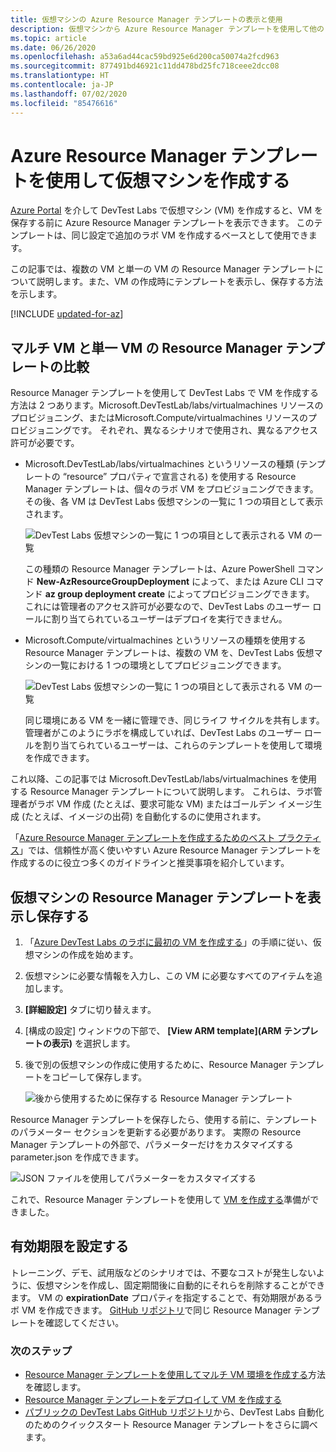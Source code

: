 ```yaml
---
title: 仮想マシンの Azure Resource Manager テンプレートの表示と使用
description: 仮想マシンから Azure Resource Manager テンプレートを使用して他の VM を作成する方法を説明します
ms.topic: article
ms.date: 06/26/2020
ms.openlocfilehash: a53a6ad44cac59bd925e6d200ca50074a2fcd963
ms.sourcegitcommit: 877491bd46921c11dd478bd25fc718ceee2dcc08
ms.translationtype: HT
ms.contentlocale: ja-JP
ms.lasthandoff: 07/02/2020
ms.locfileid: "85476616"
---
```

# <a name="create-virtual-machines-using-an-azure-resource-manager-template"></a>Azure Resource Manager テンプレートを使用して仮想マシンを作成する 

[Azure Portal](https://go.microsoft.com/fwlink/p/?LinkID=525040) を介して DevTest Labs で仮想マシン (VM) を作成すると、VM を保存する前に Azure Resource Manager テンプレートを表示できます。 このテンプレートは、同じ設定で追加のラボ VM を作成するベースとして使用できます。

この記事では、複数の VM と単一の VM の Resource Manager テンプレートについて説明します。また、VM の作成時にテンプレートを表示し、保存する方法を示します。

[!INCLUDE [updated-for-az](../../includes/updated-for-az.md)]

## <a name="multi-vm-vs-single-vm-resource-manager-templates"></a>マルチ VM と単一 VM の Resource Manager テンプレートの比較
Resource Manager テンプレートを使用して DevTest Labs で VM を作成する方法は 2 つあります。Microsoft.DevTestLab/labs/virtualmachines リソースのプロビジョニング、またはMicrosoft.Compute/virtualmachines リソースのプロビジョニングです。 それぞれ、異なるシナリオで使用され、異なるアクセス許可が必要です。

- Microsoft.DevTestLab/labs/virtualmachines というリソースの種類 (テンプレートの “resource” プロパティで宣言される) を使用する Resource Manager テンプレートは、個々のラボ VM をプロビジョニングできます。 その後、各 VM は DevTest Labs 仮想マシンの一覧に 1 つの項目として表示されます。

   ![DevTest Labs 仮想マシンの一覧に 1 つの項目として表示される VM の一覧](./media/devtest-lab-use-arm-template/devtestlab-lab-vm-single-item.png)

   この種類の Resource Manager テンプレートは、Azure PowerShell コマンド **New-AzResourceGroupDeployment** によって、または Azure CLI コマンド **az group deployment create** によってプロビジョニングできます。 これには管理者のアクセス許可が必要なので、DevTest Labs のユーザー ロールに割り当てられているユーザーはデプロイを実行できません。 

- Microsoft.Compute/virtualmachines というリソースの種類を使用する Resource Manager テンプレートは、複数の VM を、DevTest Labs 仮想マシンの一覧における 1 つの環境としてプロビジョニングできます。

   ![DevTest Labs 仮想マシンの一覧に 1 つの項目として表示される VM の一覧](./media/devtest-lab-use-arm-template/devtestlab-lab-vm-single-environment.png)

   同じ環境にある VM を一緒に管理でき、同じライフ サイクルを共有します。 管理者がこのようにラボを構成していれば、DevTest Labs のユーザー ロールを割り当てられているユーザーは、これらのテンプレートを使用して環境を作成できます。

これ以降、この記事では Microsoft.DevTestLab/labs/virtualmachines を使用する Resource Manager テンプレートについて説明します。 これらは、ラボ管理者がラボ VM 作成 (たとえば、要求可能な VM) またはゴールデン イメージ生成 (たとえば、イメージの出荷) を自動化するのに使用されます。

「[Azure Resource Manager テンプレートを作成するためのベスト プラクティス](https://docs.microsoft.com/azure/azure-resource-manager/resource-manager-template-best-practices)」では、信頼性が高く使いやすい Azure Resource Manager テンプレートを作成するのに役立つ多くのガイドラインと推奨事項を紹介しています。

## <a name="view-and-save-a-virtual-machines-resource-manager-template"></a>仮想マシンの Resource Manager テンプレートを表示し保存する
1. 「[Azure DevTest Labs のラボに最初の VM を作成する](tutorial-create-custom-lab.md#add-a-vm-to-the-lab)」の手順に従い、仮想マシンの作成を始めます。
1. 仮想マシンに必要な情報を入力し、この VM に必要なすべてのアイテムを追加します。
1. **[詳細設定]** タブに切り替えます。 
1. [構成の設定] ウィンドウの下部で、 **[View ARM template]\(ARM テンプレートの表示\)** を選択します。
1. 後で別の仮想マシンの作成に使用するために、Resource Manager テンプレートをコピーして保存します。

   ![後から使用するために保存する Resource Manager テンプレート](./media/devtest-lab-use-arm-template/devtestlab-lab-copy-rm-template.png)

Resource Manager テンプレートを保存したら、使用する前に、テンプレートのパラメーター セクションを更新する必要があります。 実際の Resource Manager テンプレートの外部で、パラメーターだけをカスタマイズする parameter.json を作成できます。 

![JSON ファイルを使用してパラメーターをカスタマイズする](./media/devtest-lab-use-arm-template/devtestlab-lab-custom-params.png)

これで、Resource Manager テンプレートを使用して [VM を作成する](devtest-lab-create-environment-from-arm.md)準備ができました。

## <a name="set-expiration-date"></a>有効期限を設定する
トレーニング、デモ、試用版などのシナリオでは、不要なコストが発生しないように、仮想マシンを作成し、固定期間後に自動的にそれらを削除することができます。 VM の **expirationDate** プロパティを指定することで、有効期限があるラボ VM を作成できます。 [GitHub リポジトリ](https://github.com/Azure/azure-devtestlab/tree/master/samples/DevTestLabs/QuickStartTemplates/101-dtl-create-vm-username-pwd-customimage-with-expiration)で同じ Resource Manager テンプレートを確認してください。



### <a name="next-steps"></a>次のステップ
* [Resource Manager テンプレートを使用してマルチ VM 環境を作成する](devtest-lab-create-environment-from-arm.md)方法を確認します。
* [Resource Manager テンプレートをデプロイして VM を作成する](devtest-lab-create-environment-from-arm.md#automate-deployment-of-environments)
* [パブリックの DevTest Labs GitHub リポジトリ](https://github.com/Azure/azure-quickstart-templates)から、DevTest Labs 自動化のためのクイックスタート Resource Manager テンプレートをさらに調べます。
